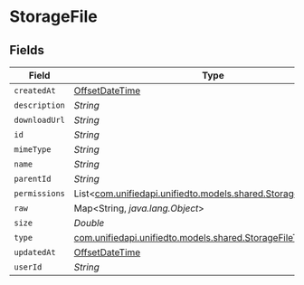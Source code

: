 # StorageFile


## Fields

| Field                                                                                                      | Type                                                                                                       | Required                                                                                                   | Description                                                                                                |
| ---------------------------------------------------------------------------------------------------------- | ---------------------------------------------------------------------------------------------------------- | ---------------------------------------------------------------------------------------------------------- | ---------------------------------------------------------------------------------------------------------- |
| `createdAt`                                                                                                | [OffsetDateTime](https://docs.oracle.com/javase/8/docs/api/java/time/OffsetDateTime.html)                  | :heavy_minus_sign:                                                                                         | N/A                                                                                                        |
| `description`                                                                                              | *String*                                                                                                   | :heavy_minus_sign:                                                                                         | N/A                                                                                                        |
| `downloadUrl`                                                                                              | *String*                                                                                                   | :heavy_minus_sign:                                                                                         | N/A                                                                                                        |
| `id`                                                                                                       | *String*                                                                                                   | :heavy_minus_sign:                                                                                         | N/A                                                                                                        |
| `mimeType`                                                                                                 | *String*                                                                                                   | :heavy_minus_sign:                                                                                         | N/A                                                                                                        |
| `name`                                                                                                     | *String*                                                                                                   | :heavy_minus_sign:                                                                                         | N/A                                                                                                        |
| `parentId`                                                                                                 | *String*                                                                                                   | :heavy_minus_sign:                                                                                         | N/A                                                                                                        |
| `permissions`                                                                                              | List<[com.unifiedapi.unifiedto.models.shared.StoragePermission](../../models/shared/StoragePermission.md)> | :heavy_minus_sign:                                                                                         | N/A                                                                                                        |
| `raw`                                                                                                      | Map<String, *java.lang.Object*>                                                                            | :heavy_minus_sign:                                                                                         | N/A                                                                                                        |
| `size`                                                                                                     | *Double*                                                                                                   | :heavy_minus_sign:                                                                                         | N/A                                                                                                        |
| `type`                                                                                                     | [com.unifiedapi.unifiedto.models.shared.StorageFileType](../../models/shared/StorageFileType.md)           | :heavy_minus_sign:                                                                                         | N/A                                                                                                        |
| `updatedAt`                                                                                                | [OffsetDateTime](https://docs.oracle.com/javase/8/docs/api/java/time/OffsetDateTime.html)                  | :heavy_minus_sign:                                                                                         | N/A                                                                                                        |
| `userId`                                                                                                   | *String*                                                                                                   | :heavy_minus_sign:                                                                                         | N/A                                                                                                        |